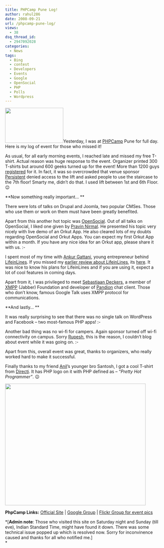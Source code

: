 ```yaml
---
title: PHPCamp Pune Log!
author: rahul286
date: 2008-09-21
url: /phpcamp-pune-log/
views:
  - 38
dsq_thread_id:
  - 2947092028
categories:
  - News
tags:
  - Bing
  - contest
  - Developers
  - Events
  - Google
  - OpenSocial
  - PHP
  - Polls
  - Wordpress
---
```

<a href="http://phpcamp.org/" onclick="_gaq.push(['_trackEvent', 'outbound-article', 'http://phpcamp.org/', '']);" ><img class="alignright size-full wp-image-1952" title="phpcamp-pune1" src="http://cdn.devilsworkshop.org/files/2008/09/phpcamp-pune1.jpg" alt="" width="190" height="114" /></a>Yesterday, I was at <a href="http://phpcamp.org/" onclick="_gaq.push(['_trackEvent', 'outbound-article', 'http://phpcamp.org/', 'PHPCamp']);" >PHPCamp</a> Pune for full day. Here is my log of event for those who missed it!

As usual, for all early morning events, I reached late and missed my free T-shirt. Actual reason was huge response to the event. Organizer printed 300 T-shirts but around 600 geeks turned up for the event! More than 1200 guys <a href="http://phpcamp.org/index.php/Campers.html" onclick="_gaq.push(['_trackEvent', 'outbound-article', 'http://phpcamp.org/index.php/Campers.html', 'registered']);" >registered</a> for it. In fact, it was so overcrowded that venue sponsor <a href="http://www.persistentsys.com/" onclick="_gaq.push(['_trackEvent', 'outbound-article', 'http://www.persistentsys.com/', 'Persistent']);" >Persistent</a> denied access to the lift and asked people to use the staircase to the 7th floor! Smarty me, didn’t do that. I used lift between 1st and 6th Floor. 😉

**Now something really important&#8230; **

There were lots of talks on Drupal and Joomla, two popular CMSes. Those who use them or work on them must have been greatly benefited.

Apart from this another hot topic was [OpenSocial][1]. Out of all talks on OpenSocial, I liked one given by <a href="http://www.sourishnath.com/blog/" onclick="_gaq.push(['_trackEvent', 'outbound-article', 'http://www.sourishnath.com/blog/', 'Pravin Nirmal']);" >Pravin Nirmal</a>. He presented his topic very nicely with live demo of an Orkut App. He also cleared lots of my doubts regarding OpenSocial and Orkut Apps. You can expect my first Orkut App within a month. If you have any nice idea for an Orkut app, please share it with us. <img src="http://devilsworkshop.org/wp-includes/images/smilies/simple-smile.png" alt=":-)" class="wp-smiley" style="height: 1em; max-height: 1em;" />

I spent most of my time with <a href="http://wanderer.lifeinlines.com/" onclick="_gaq.push(['_trackEvent', 'outbound-article', 'http://wanderer.lifeinlines.com/', 'Ankur Gattani']);" >Ankur Gattani</a>, young entrepreneur behind <a href="http://www.lifeinlines.com/" onclick="_gaq.push(['_trackEvent', 'outbound-article', 'http://www.lifeinlines.com/', 'LifeinLines']);" >LifeinLines</a>. If you missed my [earlier review about LifeinLines][2], its [here][2]. It was nice to know his plans for LifeinLines and if you are using it, expect a lot of cool features in coming days.

Apart from it, I was privileged to meet <a href="http://cbas.pandion.be/" onclick="_gaq.push(['_trackEvent', 'outbound-article', 'http://cbas.pandion.be/', 'Sebastiaan Deckers']);" >Sebastiaan Deckers</a>, a member of <a href="http://www.xmpp.org/" onclick="_gaq.push(['_trackEvent', 'outbound-article', 'http://www.xmpp.org/', 'XMPP']);" >XMPP</a> (Jabber) Foundation and developer of <a href="http://www.pandion.be/" onclick="_gaq.push(['_trackEvent', 'outbound-article', 'http://www.pandion.be/', 'Pandion']);" >Pandion</a> chat client. Those who don’t know, famous Google Talk uses XMPP protocol for communications.

**And lastly&#8230; **

It was really surprising to see that there was no single talk on WordPress and Facebook &#8211; two most-famous PHP apps! <img src="http://devilsworkshop.org/wp-includes/images/smilies/frownie.png" alt=":-(" class="wp-smiley" style="height: 1em; max-height: 1em;" />

Another bad thing was no wi-fi for campers. Again sponsor turned off wi-fi connectivity on campus. Sorry <a href="http://fundubytes.blogspot.com/" onclick="_gaq.push(['_trackEvent', 'outbound-article', 'http://fundubytes.blogspot.com/', 'Rupesh']);" >Rupesh</a>, this is the reason, I couldn’t blog about event while it was going on. <img src="http://devilsworkshop.org/wp-includes/images/smilies/frownie.png" alt=":-(" class="wp-smiley" style="height: 1em; max-height: 1em;" />

Apart from this, overall event was great, thanks to organizers, who really worked hard to make it successful.

Finally thanks to my friend <a href="http://anilwadghule.com/" onclick="_gaq.push(['_trackEvent', 'outbound-article', 'http://anilwadghule.com/', 'Anil']);" >Anil</a>’s younger bro Santosh, I got a cool T-shirt from <a href="http://www.directi.com/" onclick="_gaq.push(['_trackEvent', 'outbound-article', 'http://www.directi.com/', 'Directi']);" >Directi</a>. It has PHP logo on it with PHP defined as – *“Pretty Hot Programmer”*. 😉

[<img class="alignnone size-full wp-image-1958" title="php-pretty-hot-programmer" src="http://cdn.devilsworkshop.org/files/2008/09/php-pretty-hot-programmer-34.jpg" alt="" width="459" height="396" />][3]

**PhpCamp Links:** <a href="http://phpcamp.org/" onclick="_gaq.push(['_trackEvent', 'outbound-article', 'http://phpcamp.org/', 'Official Site']);" >Official Site</a> | <a href="http://groups.google.com/group/phpcamp" onclick="_gaq.push(['_trackEvent', 'outbound-article', 'http://groups.google.com/group/phpcamp', 'Google Group']);" >Google Group</a> | <a href="http://www.flickr.com/groups/phpcamp/" onclick="_gaq.push(['_trackEvent', 'outbound-article', 'http://www.flickr.com/groups/phpcamp/', 'Flickr Group for event pics']);" >Flickr Group for event pics</a>

*[**Admin note**: Those who visited this site on Saturday night and Sunday (till eve), Indian Standard Time, might have found it down. There was some technical issue popped up which is resolved now. Sorry for inconvinence caused and thanks for all who notified me.]  
*

 [1]: http://devilsworkshop.org/beginners-guide-to-opensocial-orkut-sandbox-covering-faq/
 [2]: http://devilsworkshop.org/life-in-lines-tell-story-of-your-life/
 [3]: http://cdn.devilsworkshop.org/files/2008/09/php-pretty-hot-programmer-34.jpg
